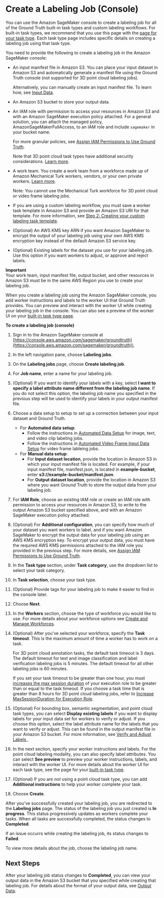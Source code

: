 # Create a Labeling Job \(Console\)<a name="sms-create-labeling-job-console"></a>

You can use the Amazon SageMaker console to create a labeling job for all of the Ground Truth built\-in task types and custom labeling workflows\. For built\-in task types, we recommend that you use this page with the [page for your task type](https://docs.aws.amazon.com/sagemaker/latest/dg/sms-task-types.html)\. Each task type page includes specific details on creating a labeling job using that task type\. 

You need to provide the following to create a labeling job in the Amazon SageMaker console: 
+ An input manifest file in Amazon S3\. You can place your input dataset in Amazon S3 and automatically generate a manifest file using the Ground Truth console \(not supported for 3D point cloud labeling jobs\)\. 

  Alternatively, you can manually create an input manifest file\. To learn how, see [Input Data](sms-data-input.md)\.
+ An Amazon S3 bucket to store your output data\.
+ An IAM role with permission to access your resources in Amazon S3 and with an Amazon SageMaker execution policy attached\. For a general solution, you can attach the managed policy, AmazonSageMakerFullAccess, to an IAM role and include `sagemaker` in your bucket name\. 

  For more granular policies, see [Assign IAM Permissions to Use Ground Truth](sms-security-permission.md)\. 

  Note that 3D point cloud task types have additional security considerations\. [Learn more](https://docs.aws.amazon.com/sagemaker/latest/dg/sms-point-cloud-general-information.html#sms-security-permission-3d-point-cloud)\. 
+ A work team\. You create a work team from a workforce made up of Amazon Mechanical Turk workers, vendors, or your own private workers\. [Learn more](https://docs.aws.amazon.com/sagemaker/latest/dg/sms-workforce-management.html)\. 

  Note: You cannot use the Mechanical Turk workforce for 3D point cloud or video frame labeling jobs\. 
+ If you are using a custom labeling workflow, you must save a worker task template in Amazon S3 and provide an Amazon S3 URI for that template\. For more information, see [Step 2: Creating your custom labeling task template](sms-custom-templates-step2.md)\.
+ \(Optional\) An AWS KMS key ARN if you want Amazon SageMaker to encrypt the output of your labeling job using your own AWS KMS encryption key instead of the default Amazon S3 service key\.
+ \(Optional\) Existing labels for the dataset you use for your labeling job\. Use this option if you want workers to adjust, or approve and reject labels\. 

**Important**  
Your work team, input manifest file, output bucket, and other resources in Amazon S3 must be in the same AWS Region you use to create your labeling job\. 

When you create a labeling job using the Amazon SageMaker console, you add worker instructions and labels to the worker UI that Ground Truth provides\. You can preview and interact with the worker UI while creating your labeling job in the console\. You can also see a preview of the worker UI on your [built\-in task type page](https://docs.aws.amazon.com/sagemaker/latest/dg/sms-task-types.html)\.

**To create a labeling job \(console\)**

1. Sign in to the Amazon SageMaker console at [https://console.aws.amazon.com/sagemaker/groundtruth](https://console.aws.amazon.com/sagemaker/groundtruth)\. 

1. In the left navigation pane, choose **Labeling jobs**\. 

1. On the **Labeling jobs** page, choose **Create labeling job**\.

1. For **Job name**, enter a name for your labeling job\.

1. \(Optional\) If you want to identify your labels with a key, select **I want to specify a label attribute name different from the labeling job name**\. If you do not select this option, the labeling job name you specified in the previous step will be used to identify your labels in your output manifest file\. 

1. Choose a data setup to setup to set up a connection between your input dataset and Ground Truth\. 
   + For **Automated data setup**:
     + Follow the instructions in [Automated Data Setup](sms-data-input.md#sms-console-create-manifest-file) for image, text, and video clip labeling jobs\.
     + Follow the instructions in [Automated Video Frame Input Data Setup](sms-video-automated-data-setup.md) for video frame lableing jobs\. 
   + For **Manual data setup**:
     + For **Input dataset location**, provide the location in Amazon S3 in which your input manifest file is located\. For example, if your input manifest file, manifest\.json, is located in **example\-bucket**, enter **s3://example\-bucket/manifest\.json**\.
     + For **Output dataset location**, provide the location in Amazon S3 where you want Ground Truth to store the output data from your labeling job\. 

1. For **IAM Role**, choose an existing IAM role or create an IAM role with permission to access your resources in Amazon S3, to write to the output Amazon S3 bucket specified above, and with an Amazon SageMaker execution policy attached\. 

1. \(Optional\) For **Additional configuration**, you can specify how much of your dataset you want workers to label, and if you want Amazon SageMaker to encrypt the output data for your labeling job using an AWS KMS encryption key\. To encrypt your output data, you must have the required AWS KMS permissions attached to the IAM role you provided in the previous step\. For more details, see [Assign IAM Permissions to Use Ground Truth](sms-security-permission.md)\. 

1. In the **Task type** section, under **Task category**, use the dropdown list to select your task category\. 

1. In **Task selection**, choose your task type\. 

1. \(Optional\) Provide tags for your labeling job to make it easier to find in the console later\. 

1. Choose **Next**\. 

1. In the **Workers** section, choose the type of workforce you would like to use\. For more details about your workforce options see [Create and Manage Workforces](sms-workforce-management.md)\.

1. \(Optional\) After you've selected your workforce, specify the **Task timeout**\. This is the maximum amount of time a worker has to work on a task\.

   For 3D point cloud annotation tasks, the default task timeout is 3 days\. The default timeout for text and image classification and label verification labeling jobs is 5 minutes\. The default timeout for all other labeling jobs is 60 minutes\.

   If you set your task timeout to be greater than one hour, you must [increases the max session duration](https://docs.aws.amazon.com/IAM/latest/UserGuide/roles-managingrole-editing-console.html#roles-modify_max-session-duration) of your execution role to be greater than or equal to the task timeout\. If you choose a task time that is greater than 8 hours for 3D point cloud labeling jobs, refer to [Increase MaxSessionDuration for Execution Role](sms-point-cloud-general-information.md#sms-3d-pointcloud-maxsessduration)\.

1. \(Optional\) For bounding box, semantic segmentation, and point cloud task types, you can select **Display existing labels** if you want to display labels for your input data set for workers to verify or adjust\. If you choose this option, select the label attribute name for the labels that you want to verify or adjust\. This can be found in the output manifest file in your Amazon S3 bucket\. For more information, see [Verify and Adjust Labels ](sms-verification-data.md)\.

1. In the next section, specify your worker instructions and labels\. For the point cloud labeling modality, you can also specify label attributes\. You can select **See preview** to preview your worker instructions, labels, and interact with the worker UI\. For more details about the worker UI for each task type, see the page for your [built\-in task type](https://docs.aws.amazon.com/sagemaker/latest/dg/sms-task-types.html)\. 

1. \(Optional\) If you are *not* using a point cloud task type, you can add **Additional instructions** to help your worker complete your task\.

1. Choose **Create**\.

After you've successfully created your labeling job, you are redirected to the **Labeling jobs** page\. The status of the labeling job you just created is **In progress**\. This status progressively updates as workers complete your tasks\. When all tasks are successfully completed, the status changes to **Completed**\. 

If an issue occurrs while creating the labeling job, its status changes to **Failed**\.

To view more details about the job, choose the labeling job name\. 

## Next Steps<a name="sms-create-labeling-job-console-next-steps"></a>

After your labeling job status changes to **Completed**, you can view your output data in the Amazon S3 bucket that you specified while creating that labeling job\. For details about the format of your output data, see [Output Data](sms-data-output.md)\.